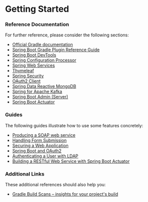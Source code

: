 # Getting Started

### Reference Documentation
For further reference, please consider the following sections:

* [Official Gradle documentation](https://docs.gradle.org)
* [Spring Boot Gradle Plugin Reference Guide](https://docs.spring.io/spring-boot/docs/2.2.5.RELEASE/gradle-plugin/reference/html/)
* [Spring Boot DevTools](https://docs.spring.io/spring-boot/docs/2.2.5.RELEASE/reference/htmlsingle/#using-boot-devtools)
* [Spring Configuration Processor](https://docs.spring.io/spring-boot/docs/2.2.5.RELEASE/reference/htmlsingle/#configuration-metadata-annotation-processor)
* [Spring Web Services](https://docs.spring.io/spring-boot/docs/2.2.5.RELEASE/reference/htmlsingle/#boot-features-webservices)
* [Thymeleaf](https://docs.spring.io/spring-boot/docs/2.2.5.RELEASE/reference/htmlsingle/#boot-features-spring-mvc-template-engines)
* [Spring Security](https://docs.spring.io/spring-boot/docs/2.2.5.RELEASE/reference/htmlsingle/#boot-features-security)
* [OAuth2 Client](https://docs.spring.io/spring-boot/docs/2.2.5.RELEASE/reference/htmlsingle/#boot-features-security-oauth2-client)
* [Spring Data Reactive MongoDB](https://docs.spring.io/spring-boot/docs/2.2.5.RELEASE/reference/htmlsingle/#boot-features-mongodb)
* [Spring for Apache Kafka](https://docs.spring.io/spring-boot/docs/2.2.5.RELEASE/reference/htmlsingle/#boot-features-kafka)
* [Spring Boot Admin (Server)](https://codecentric.github.io/spring-boot-admin/current/#getting-started)
* [Spring Boot Actuator](https://docs.spring.io/spring-boot/docs/2.2.5.RELEASE/reference/htmlsingle/#production-ready)

### Guides
The following guides illustrate how to use some features concretely:

* [Producing a SOAP web service](https://spring.io/guides/gs/producing-web-service/)
* [Handling Form Submission](https://spring.io/guides/gs/handling-form-submission/)
* [Securing a Web Application](https://spring.io/guides/gs/securing-web/)
* [Spring Boot and OAuth2](https://spring.io/guides/tutorials/spring-boot-oauth2/)
* [Authenticating a User with LDAP](https://spring.io/guides/gs/authenticating-ldap/)
* [Building a RESTful Web Service with Spring Boot Actuator](https://spring.io/guides/gs/actuator-service/)

### Additional Links
These additional references should also help you:

* [Gradle Build Scans – insights for your project's build](https://scans.gradle.com#gradle)

